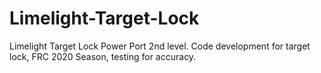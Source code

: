 # Limelight-Target-Lock
Limelight Target Lock Power Port 2nd level.
Code development for target lock, FRC 2020 Season, testing for accuracy. 
